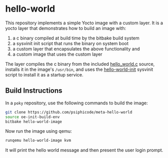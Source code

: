 # hello-world
This repository implements a simple Yocto image with a custom layer. It is a yocto layer that demonstrates how to build an image with:
1. a c binary compiled at build time by the bitbake build system
2. a sysvinit init script that runs the binary on system boot
3. a custom layer that encapsulates the above functionality and
4. a custom image that uses the custom layer

The layer compiles the c binary from the included [hello_world.c](./files/hello_world.c) source, installs it in the image's `/usr/bin`, and uses the [hello-world-init](./files/hello-world-init) sysvinit script to install it as a startup service.

## Build Instructions
In a `poky` repository, use the following commands to build the image:
```sh
git clone https://github.com/psiphicode/meta-hello-world
source oe-init-build-env
bitbake hello-world-image
```
Now run the image using qemu:
```sh
runqemu hello-world-image kvm
```
It will print the hello world message and then present the user login prompt.
